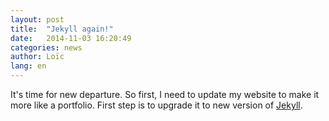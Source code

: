 ```yaml
---
layout: post
title:  "Jekyll again!"
date:   2014-11-03 16:20:49
categories: news
author: Loïc
lang: en
---
```


It's time for new departure. So first, I need to update my website to make it more like a portfolio. First step is to upgrade it to new version of  [Jekyll][jekyll].

[jekyll]:    http://jekyllrb.com

